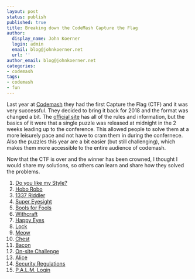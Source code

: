 ```yaml
---
layout: post
status: publish
published: true
title: Breaking down the CodeMash Capture the Flag
author:
  display_name: John Koerner
  login: admin
  email: blog@johnkoerner.net
  url: ''
author_email: blog@johnkoerner.net
categories:
- codemash
tags:
- codemash
- fun
---
```

Last year at [Codemash](https://codemash.org) they had the first Capture the Flag (CTF) and it was very successful. They decided to bring it back for 2018 and the format was changed a bit. The [official site](https://codemashctf.com) has all of the rules and information, but the basics of it were that a single puzzle was released at midnight in the 2 weeks leading up to the conference. This allowed people to solve them at a more leisurely pace and not have to cram them in during the confernece.  Also the puzzles this year are a bit easier (but still challenging), which makes them more accessible to the entire audience of codemash.

Now that the CTF is over and the winner has been crowned, I thought I would share my solutions, so others can learn and share how they solved the problems.

1. [Do you like my Style?](/codemash/codemash-ctf-solution-01/)
2. [Hobo Robo](/codemash/codemash-ctf-solution-02/)
3. [1337 Riddler](/codemash/codemash-ctf-solution-03/)
4. [Super Eyesight](/codemash/codemash-ctf-solution-04/)
5. [Bools for Fools](/codemash/codemash-ctf-solution-05/)
6. [Withcraft](/codemash/codemash-ctf-solution-06/)
7. [Happy Eyes](/codemash/codemash-ctf-solution-07/)
8. [Lock](/codemash/codemash-ctf-solution-08/)
9. [Meow](/codemash/codemash-ctf-solution-09/)
10. [Chest](/codemash/codemash-ctf-solution-10/)
11. [Bacon](/codemash/codemash-ctf-solution-11/)
12. [On-site Challenge](/codemash/codemash-ctf-solution-12/)
13. [Alice](/codemash/codemash-ctf-solution-13)
14. [Security Regulations](/codemash/codemash-ctf-solution-14)
15. [P.A.L.M. Login](/codemash/codemash-ctf-solution-15)